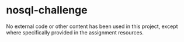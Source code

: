 # nosql-challenge
No external code or other content has been used in this project, except where specifically provided in the assignment resources.
